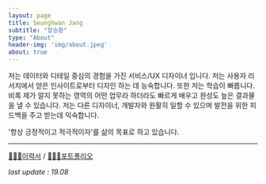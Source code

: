 ```yaml
---
layout: page
title: Seunghwan Jang
subtitle: "장승환"
type: "About"
header-img: 'img/about.jpeg'
about: true
---
```


저는 데이터와 디테일 중심의 경험을 가진 서비스/UX 디자이너 입니다. 저는 사용자 리서치에서 얻은 인사이트로부터 디자인 하는 데 능숙합니다. 또한 저는 학습이 빠릅니다. 비록 제가 알지 못하는 영역의 어떤 업무라 하더라도 빠르게 배우고 완성도 높은 결과물을 낼 수 있습니다. 저는 다른 디자이너, 개발자와 원활히 일할 수 있으며 발전을 위한 피드백을 주고 받는데 익숙합니다.

'항상 긍정적이고 적극적이자'를 삶의 목표로 하고 있습니다.

---

[🧑🏻‍💻이력서](/assets/Resume_Seunghwan_1908.pdf) / [🏄🏻‍♂️포트폴리오](/assets/Portfolio_Seunghwan_1906.pdf)

_last update : 19.08_
